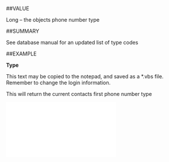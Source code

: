 
##VALUE

Long – the objects phone number type


##SUMMARY

See database manual for an updated list of type codes


##EXAMPLE

**Type**


This text may be copied to the notepad, and saved as a *.vbs file. Remember to change the login information.


This will return the current contacts first phone number type


![](..\..\Examples\vbs\SOPhone.Type.vbs.txt)

